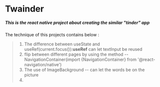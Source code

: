# Twainder

##### This is the react native project about creating the similar "tinder" app  

The technique of this projects contains below : 
> 1. The difference between useState and useRef(current.focus()):**useRef** can let textInput be reused 
> 2. flip between different pages by using the method -- NavigationContainer(import {NavigationContainer} from '@react-navigation/native') 
> 3. The use of ImageBackground -- can let the words be on the picture
> 4.
